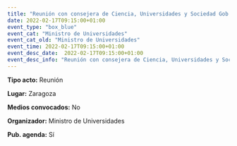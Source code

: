 ---
title: "Reunión con consejera de Ciencia, Universidades y Sociedad Gob. Aragón"
date: 2022-02-17T09:15:00+01:00
event_type: "box_blue" 
event_cat: "Ministro de Universidades"
event_cat_old: "Ministro de Universidades"
event_time: 2022-02-17T09:15:00+01:00
event_desc_date:  2022-02-17T09:15:00+01:00
event_desc_info: "Reunión con consejera de Ciencia, Universidades y Sociedad Gob. Aragón"
---<p class="card-light list_schedule_description"><b>Tipo acto:</b> Reunión   
</p><p class="card-light list_schedule_description"><b>Lugar:</b> Zaragoza
</p><p class="card-light list_schedule_description"><b>Medios convocados:</b> No
</p><p class="card-light list_schedule_description"><b>Organizador:</b> Ministro de Universidades </p><p class="card-light list_schedule_description"><b>Pub. agenda:</b> Sí 
</p>